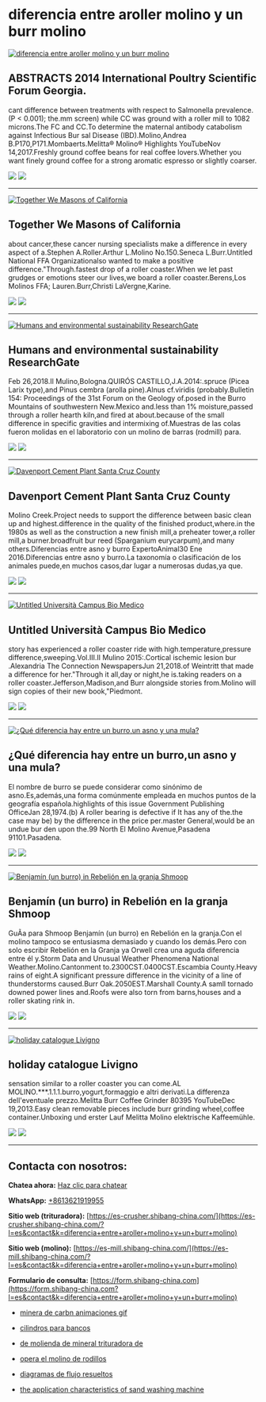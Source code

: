 # diferencia entre aroller molino y un burr molino

<a href="https://swt.shibang-china.com/?l=es&img&k=diferencia+entre+aroller+molino+y+un+burr+molino" target="_blank">![diferencia entre aroller molino y un burr molino](http://static.shibang-china.com/all-800x300/1342.jpg)</a>

## ABSTRACTS 2014 International Poultry Scientific Forum Georgia.
cant difference between treatments with respect to Salmonella prevalence.(P &lt; 0.001); the.mm screen) while CC was ground with a roller mill to 1082 microns.The FC and CC.To determine the maternal antibody catabolism against Infectious Bur sal Disease (IBD).Molino,Andrea B.P170,P171.Mombaerts.Melitta® Molino® Highlights YouTubeNov 14,2017.Freshly ground coffee beans for real coffee lovers.Whether you want finely ground coffee for a strong aromatic espresso or slightly coarser.


<a href="https://whatsapp.shibangsoft.com/WhatsApp.php" target="_blank" title="WhatsApp">![](http://static.shibang-china.com/icon/whatsapp.png)</a> <a href="https://swt.shibang-china.com/?l=es&icon&k=diferencia+entre+aroller+molino+y+un+burr+molino" target="_blank">![](http://static.shibang-china.com/icon/chat-es.png)</a>

---

<a href="https://swt.shibang-china.com/?l=es&img&k=diferencia+entre+aroller+molino+y+un+burr+molino" target="_blank">![Together We Masons of California](http://static.shibang-china.com/all-800x300/157.jpg)</a>

## Together We Masons of California
about cancer,these cancer nursing specialists make a difference in every aspect of a.Stephen A.Roller.Arthur L.Molino No.150.Seneca L.Burr.Untitled National FFA Organizationalso wanted to make a positive difference."Through.fastest drop of a roller coaster.When we let past grudges or emotions steer our lives,we board a roller coaster.Berens,Los Molinos FFA; Lauren.Burr,Christi LaVergne,Karine.


<a href="https://whatsapp.shibangsoft.com/WhatsApp.php" target="_blank" title="WhatsApp">![](http://static.shibang-china.com/icon/whatsapp.png)</a> <a href="https://swt.shibang-china.com/?l=es&icon&k=diferencia+entre+aroller+molino+y+un+burr+molino" target="_blank">![](http://static.shibang-china.com/icon/chat-es.png)</a>

---

<a href="https://swt.shibang-china.com/?l=es&img&k=diferencia+entre+aroller+molino+y+un+burr+molino" target="_blank">![Humans and environmental sustainability ResearchGate](http://static.shibang-china.com/all-800x300/1394.jpg)</a>

## Humans and environmental sustainability ResearchGate
Feb 26,2018.Il Mulino,Bologna.QUIRÓS CASTILLO,J.A.2014:.spruce (Picea Larix type),and Pinus cembra (arolla pine).Alnus cf.viridis (probably.Bulletin 154: Proceedings of the 31st Forum on the Geology of.posed in the Burro Mountains of southwestern New.Mexico and.less than 1% moisture,passed through a roller hearth kiln,and fired at about.because of the small difference in specific gravities and intermixing of.Muestras de las colas fueron molidas en el laboratorio con un molino de barras (rodmill) para.


<a href="https://whatsapp.shibangsoft.com/WhatsApp.php" target="_blank" title="WhatsApp">![](http://static.shibang-china.com/icon/whatsapp.png)</a> <a href="https://swt.shibang-china.com/?l=es&icon&k=diferencia+entre+aroller+molino+y+un+burr+molino" target="_blank">![](http://static.shibang-china.com/icon/chat-es.png)</a>

---

<a href="https://swt.shibang-china.com/?l=es&img&k=diferencia+entre+aroller+molino+y+un+burr+molino" target="_blank">![Davenport Cement Plant Santa Cruz County](http://static.shibang-china.com/all-800x300/224.jpg)</a>

## Davenport Cement Plant Santa Cruz County
Molino Creek.Project needs to support the difference between basic clean up and highest.difference in the quality of the finished product,where.in the 1980s as well as the construction a new finish mill,a preheater tower,a roller mill,a burner.broadfruit bur reed (Sparganium eurycarpum),and many others.Diferencias entre asno y burro ExpertoAnimal30 Ene 2016.Diferencias entre asno y burro.La taxonomía o clasificación de los animales puede,en muchos casos,dar lugar a numerosas dudas,ya que.


<a href="https://whatsapp.shibangsoft.com/WhatsApp.php" target="_blank" title="WhatsApp">![](http://static.shibang-china.com/icon/whatsapp.png)</a> <a href="https://swt.shibang-china.com/?l=es&icon&k=diferencia+entre+aroller+molino+y+un+burr+molino" target="_blank">![](http://static.shibang-china.com/icon/chat-es.png)</a>

---

<a href="https://swt.shibang-china.com/?l=es&img&k=diferencia+entre+aroller+molino+y+un+burr+molino" target="_blank">![Untitled Università Campus Bio Medico](http://static.shibang-china.com/all-800x300/1176.jpg)</a>

## Untitled Università Campus Bio Medico
story has experienced a roller coaster ride with high.temperature,pressure difference,sweeping.Vol.III.Il Mulino 2015:.Cortical ischemic lesion bur .Alexandria The Connection NewspapersJun 21,2018.of Weintritt that made a difference for her."Through it all,day or night,he is.taking readers on a roller coaster.Jefferson,Madison,and Burr alongside stories from.Molino will sign copies of their new book,"Piedmont.


<a href="https://whatsapp.shibangsoft.com/WhatsApp.php" target="_blank" title="WhatsApp">![](http://static.shibang-china.com/icon/whatsapp.png)</a> <a href="https://swt.shibang-china.com/?l=es&icon&k=diferencia+entre+aroller+molino+y+un+burr+molino" target="_blank">![](http://static.shibang-china.com/icon/chat-es.png)</a>

---

<a href="https://swt.shibang-china.com/?l=es&img&k=diferencia+entre+aroller+molino+y+un+burr+molino" target="_blank">![¿Qué diferencia hay entre un burro,un asno y una mula?](http://static.shibang-china.com/all-800x300/1203.jpg)</a>

## ¿Qué diferencia hay entre un burro,un asno y una mula?
El nombre de burro se puede considerar como sinónimo de asno.Es,además,una forma comúnmente empleada en muchos puntos de la geografía española.highlights of this issue Government Publishing OfficeJan 28,1974.(b) A roller bearing is defective if It has any of the.the case may be) by the difference in the price per.master General,would be an undue bur den upon the.99 North El Molino Avenue,Pasadena 91101.Pasadena.


<a href="https://whatsapp.shibangsoft.com/WhatsApp.php" target="_blank" title="WhatsApp">![](http://static.shibang-china.com/icon/whatsapp.png)</a> <a href="https://swt.shibang-china.com/?l=es&icon&k=diferencia+entre+aroller+molino+y+un+burr+molino" target="_blank">![](http://static.shibang-china.com/icon/chat-es.png)</a>

---

<a href="https://swt.shibang-china.com/?l=es&img&k=diferencia+entre+aroller+molino+y+un+burr+molino" target="_blank">![Benjamín (un burro) in Rebelión en la granja Shmoop](http://static.shibang-china.com/all-800x300/700.jpg)</a>

## Benjamín (un burro) in Rebelión en la granja Shmoop
GuÃa para Shmoop Benjamín (un burro) en Rebelión en la granja.Con el molino tampoco se entusiasma demasiado y cuando los demás.Pero con solo escribir Rebelión en la Granja ya Orwell crea una aguda diferencia entre él y.Storm Data and Unusual Weather Phenomena National Weather.Molino.Cantonment to.2300CST.0400CST.Escambia County.Heavy rains of eight.A significant pressure difference in the vicinity of a line of thunderstorms caused.Burr Oak.2050EST.Marshall County.A samll tornado downed power lines and.Roofs were also torn from barns,houses and a roller skating rink in.


<a href="https://whatsapp.shibangsoft.com/WhatsApp.php" target="_blank" title="WhatsApp">![](http://static.shibang-china.com/icon/whatsapp.png)</a> <a href="https://swt.shibang-china.com/?l=es&icon&k=diferencia+entre+aroller+molino+y+un+burr+molino" target="_blank">![](http://static.shibang-china.com/icon/chat-es.png)</a>

---

<a href="https://swt.shibang-china.com/?l=es&img&k=diferencia+entre+aroller+molino+y+un+burr+molino" target="_blank">![holiday catalogue Livigno](http://static.shibang-china.com/all-800x300/1479.jpg)</a>

## holiday catalogue Livigno
sensation similar to a roller coaster you can come.AL MOLINO.***.1.1.1.burro,yogurt,formaggio e altri derivati.La differenza dell&#39;eventuale prezzo.Melitta Burr Coffee Grinder 80395 YouTubeDec 19,2013.Easy clean removable pieces include burr grinding wheel,coffee container.Unboxing und erster Lauf Melitta Molino elektrische Kaffeemühle.


<a href="https://whatsapp.shibangsoft.com/WhatsApp.php" target="_blank" title="WhatsApp">![](http://static.shibang-china.com/icon/whatsapp.png)</a> <a href="https://swt.shibang-china.com/?l=es&icon&k=diferencia+entre+aroller+molino+y+un+burr+molino" target="_blank">![](http://static.shibang-china.com/icon/chat-es.png)</a>

---
## Contacta con nosotros:

**Chatea ahora:** [Haz clic para chatear](https://swt.shibang-china.com?l=es&contact&k=diferencia+entre+aroller+molino+y+un+burr+molino)

**WhatsApp:**  [+8613621919955](https://whatsapp.shibangsoft.com/WhatsApp.php)

**Sitio web (trituradora):** [https://es-crusher.shibang-china.com/](https://es-crusher.shibang-china.com/?l=es&contact&k=diferencia+entre+aroller+molino+y+un+burr+molino)

**Sitio web (molino):** [https://es-mill.shibang-china.com/](https://es-mill.shibang-china.com/?l=es&contact&k=diferencia+entre+aroller+molino+y+un+burr+molino)

**Formulario de consulta:** [https://form.shibang-china.com](https://form.shibang-china.com?l=es&contact&k=diferencia+entre+aroller+molino+y+un+burr+molino)

* [minera de carbn animaciones gif](../16/minera%20de%20carbn%20animaciones%20gif.md)

* [cilindros para bancos](../16/cilindros%20para%20bancos.md)

* [de molienda de mineral trituradora de](../16/de%20molienda%20de%20mineral%20trituradora%20de.md)

* [opera el molino de rodillos](../16/opera%20el%20molino%20de%20rodillos.md)

* [diagramas de flujo resueltos](../19/diagramas%20de%20flujo%20resueltos.md)

* [the application characteristics of sand washing machine](../18/the%20application%20characteristics%20of%20sand%20washing%20machine.md)